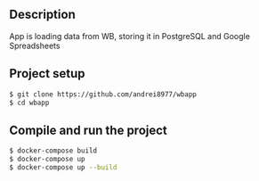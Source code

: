 ## Description

App is loading data from WB, storing it in PostgreSQL and Google Spreadsheets


## Project setup

```bash
$ git clone https://github.com/andrei8977/wbapp
$ cd wbapp
```

## Compile and run the project

```bash
$ docker-compose build
$ docker-compose up
$ docker-compose up --build
```
